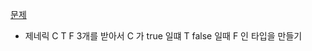 [문제](https://www.typescriptlang.org/play?#code/PQKgUABBBMBsAcEC0ECSAzSyk91gRgJ4QAKAhgG4CmANhAOI0CuAzgBYDWA9hRABQABAA5l2TAC4cAlBADEVUcVkSAljRZgss7RACKTKi3EquAO01RUAWyE0qVqqfERxbKhFV1xhIe4AGGAA8AMIANBAAKuEAYgB8fhAA7mwqAMZsEGSpqVRC4iwQqWYAJirGZhB+wX7hZC4AThJsxBRkzP4RNZmmxZkQ6G0sLW0GldF+AHSV1RAqBVQAHr6p4lS94lwQ+O5UZW71leKNVAlcB34D6idJKXaVnd29fuOFZKZb7m-E3r4TFhDRM4QRZkGx2ABc-z80PyWB+7gAghAALxodCBI4GcIAcjI2Jx+GxsSgwGAwKWVBWaxcm22EFx2LhPncACEUWjApcWFQcXiCUSIKTyctVutae5sYSsNC-P9iQA1FRURIQCr0MoACSY+HBEDY4nEQhY4NJ+XSEwAViwJmcAObAODwMAgYCaUAQAD6Xu9Pu9EAAmlwmAdglxiu4NVR6u5fbGvRAXZp4RywpEYsTUV83SBPXHfZFDM5gqJDLm837EyobGdnMmAN4QACiAEcmG1wo2KSsIABffr1LhWekCeFIdJtOymW2GYCeFiMsDJ1IlgqogDaWE7IsCLbbNECQUxPPpfPphNivKJF83XfEO9bbQP6K5x4Z4WgF5gsWvAF03WSRxYJBFhFYD6gHepF2ZYFwKBVEglMJgaBoS9+VibMy3LD0AWDVwowgABlVYjUw8sE1dUAsGJAi2DIaMIEIIMDhYLhmHKUxjT1A0jRNYAzTYS1rTtB0EGAN4WESKMqIgRVlQgFi2JMDjdX1Q1jVNFhzStG16ntR1gAU1QzA0KBiQAWTOdxglo5DHGnTjVJ4jStKE3TnVdIA)

- 제네릭 C T F 3개를 받아서 C 가 true 일떄 T false 일때 F 인 타입을 만들기
